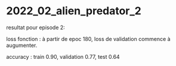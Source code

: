 # 2022_02_alien_predator_2

resultat pour episode 2:

  loss fonction : à partir de epoc 180, loss de validation commence à augumenter.
  
  accuracy : train 0.90, validation 0.77, test 0.64
